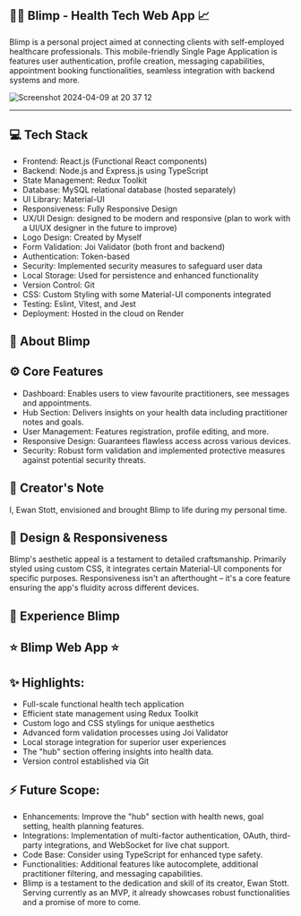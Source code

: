 🧑‍⚕️ Blimp - Health Tech Web App 📈
---
Blimp is a personal project aimed at connecting clients with self-employed healthcare professionals. This mobile-friendly Single Page Application is features user authentication, profile creation, messaging capabilities, appointment booking functionalities, seamless integration with backend systems and more. 

![Screenshot 2024-04-09 at 20 37 12](https://github.com/ewanstott/blimp/assets/56144409/63273d87-d11c-4615-9794-e7273b1d251c)

---
💻 Tech Stack
---
- Frontend: React.js (Functional React components)
- Backend: Node.js and Express.js using TypeScript
- State Management: Redux Toolkit
- Database: MySQL relational database (hosted separately)
- UI Library: Material-UI
- Responsiveness: Fully Responsive Design
- UX/UI Design: designed to be modern and responsive (plan to work with a UI/UX designer in the future to improve)
- Logo Design: Created by Myself
- Form Validation: Joi Validator (both front and backend)
- Authentication: Token-based
- Security: Implemented security measures to safeguard user data
- Local Storage: Used for persistence and enhanced functionality
- Version Control: Git
- CSS: Custom Styling with some Material-UI components integrated
- Testing: Eslint, Vitest, and Jest
- Deployment: Hosted in the cloud on Render
  
📖 About Blimp
---

⚙️ Core Features
-----
- Dashboard: Enables users to view favourite practitioners, see messages and appointments.
- Hub Section: Delivers insights on your health data including practitioner notes and goals.
- User Management: Features registration, profile editing, and more.
- Responsive Design: Guarantees flawless access across various devices.
- Security: Robust form validation and implemented protective measures against potential security threats.

👤 Creator's Note
---
I, Ewan Stott, envisioned and brought Blimp to life during my personal time.

🎨 Design & Responsiveness
---
Blimp's aesthetic appeal is a testament to detailed craftsmanship. Primarily styled using custom CSS, it integrates certain Material-UI components for specific purposes. Responsiveness isn't an afterthought – it's a core feature ensuring the app's fluidity across different devices.

🔗 Experience Blimp
---
⭐ Blimp Web App ⭐
---
✨ Highlights:
---
- Full-scale functional health tech application
- Efficient state management using Redux Toolkit
- Custom logo and CSS stylings for unique aesthetics
- Advanced form validation processes using Joi Validator
- Local storage integration for superior user experiences
- The "hub" section offering insights into health data.
- Version control established via Git

⚡ Future Scope:
---
- Enhancements: Improve the "hub" section with health news, goal setting, health planning features.
- Integrations: Implementation of multi-factor authentication, OAuth, third-party integrations, and WebSocket for live chat support.
- Code Base: Consider using TypeScript for enhanced type safety.
- Functionalities: Additional features like autocomplete, additional practitioner filtering, and messaging capabilities.
- Blimp is a testament to the dedication and skill of its creator, Ewan Stott. Serving currently as an MVP, it already showcases robust functionalities and a promise of more to come.
